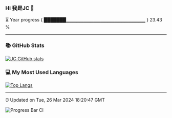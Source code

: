 ### Hi 我是JC 👋

⏳ Year progress { ███████▁▁▁▁▁▁▁▁▁▁▁▁▁▁▁▁▁▁▁▁▁▁▁ } 23.43 %

---

### 📚 GitHub Stats
[![JC GitHub stats](https://github-readme-stats.vercel.app/api?username=captainjie&hide_title=true&hide_border=true&show_icons=true&include_all_commits=true&line_height=21&bg_color=0,EC6C6C,FFD479,FFFC79,73FA79&theme=graywhite&count_private=true&locale=cn)](https://github.com/captainjie/github-readme-stats)

### 💻 My Most Used Languages
[![Top Langs](https://github-readme-stats.vercel.app/api/top-langs/?username=captainjie&hide_title=true&hide_border=true&layout=compact&bg_color=0,73FA79,73FDFF,D783FF&theme=graywhite&count_private=true&locale=cn)](https://github.com/captainjie/github-readme-stats)

---

⏰ Updated on Tue, 26 Mar 2024 18:20:47 GMT

![Progress Bar CI](https://github.com/captainjie/captainjie/workflows/Progress%20Bar%20CI/badge.svg)
